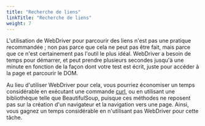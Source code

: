 ```yaml
---
title: "Recherche de liens"
linkTitle: "Recherche de liens"
weight: 7
---
```


L'utilisation de WebDriver pour parcourir des liens
n'est pas une pratique recommandée ; non pas parce que 
cela ne peut pas être fait, mais parce que ce n'est 
certainement pas l'outil le plus idéal.
WebDriver a besoin de temps pour démarrer,
et peut prendre plusieurs secondes jusqu'à une minute
en fonction de la façon dont votre test est écrit,
juste pour accéder à la page et parcourir le DOM.

Au lieu d'utiliser WebDriver pour cela,
vous pourriez économiser un temps considérable
en exécutant une commande [curl](//curl.haxx.se/),
ou en utilisant une bibliothèque telle que BeautifulSoup,
puisque ces méthodes ne reposent pas
sur la création d'un navigateur et la 
navigation vers une page. Ainsi, vous gagnez un 
temps considérable en n'utilisant pas WebDriver pour
cette tâche.

